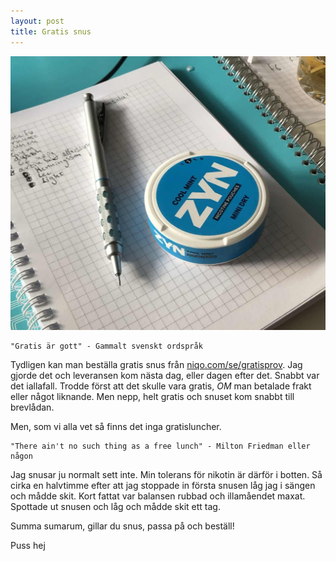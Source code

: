 ```yaml
---
layout: post
title: Gratis snus
---
```

![snusen](/images/snus-min.jpeg)

    "Gratis är gott" - Gammalt svenskt ordspråk

Tydligen kan man beställa gratis snus från [niqo.com/se/gratisprov](https://www.niqo.com/se/gratisprov/). Jag gjorde det och leveransen kom nästa dag, eller dagen efter det. Snabbt var det iallafall. Trodde först att det skulle vara gratis, *OM* man betalade frakt eller något liknande. Men nepp, helt gratis och snuset kom snabbt till brevlådan. 

Men, som vi alla vet så finns det inga gratisluncher. 

    "There ain't no such thing as a free lunch" - Milton Friedman eller någon

Jag snusar ju normalt sett inte. Min tolerans för nikotin är därför i botten. Så cirka en halvtimme efter att jag stoppade in första snusen låg jag i sängen och mådde skit. Kort fattat var balansen rubbad och illamåendet maxat. Spottade ut snusen och låg och mådde skit ett tag. 

Summa sumarum, gillar du snus, passa på och beställ!

Puss hej